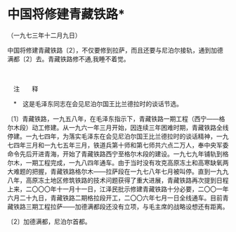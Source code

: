 # 中国将修建青藏铁路\*

（一九七三年十二月九日）

中国将修建青藏铁路〔2〕，不仅要修到拉萨，而且还要与尼泊尔接轨，通到加德满都〔2〕去。青藏铁路修不通,我睡不着觉。

　　

　注　　释　

　\*　这是毛泽东同志在会见尼泊尔国王比兰德拉时的谈话节选。

〔1〕青藏铁路，一九五八年，在毛泽东指示下，青藏铁路一期工程（西宁——格尔木段）动工修建。从一九六一年三月开始，因连续三年困难时期，青藏铁路全线停建。一九七四年，为落实毛泽东在会见尼泊尔国王比兰德拉时的谈话精神，一九七四年三月和一九七五年三月，铁道兵第十师和第七师共六点二万人，奉中央军委命令先后开进青海，开始了青藏铁路西宁至格尔木段的建设。一九七九年铺轨到格尔木，一期工程完成，一九八四年通车。由于当时没有攻克高原冻土和高寒缺氧两大难题的把握，青藏铁路格尔木——拉萨段在一九七八年七月被叫停。直到一九九八年，高原冻土地区修筑铁路的技术问题获得了重大进展，青藏铁路再次提到日程上来，二〇〇〇年十一月十一日，江泽民批示修建青藏铁路十分必要，二〇〇一年六月二十九日，青藏铁路二期格拉段开工，二〇〇六年七月一日全线通车。目前青藏铁路三期工程拉萨——加德满都段还没有立项，与毛主席的战略设想还有距离。

〔2〕加德满都，尼泊尔首都。
